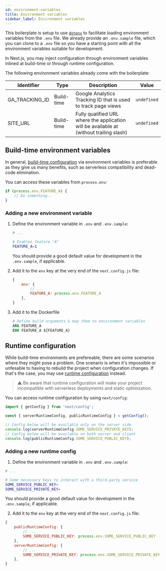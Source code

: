 ```yaml
---
id: environment-variables
title: Environment variables
sidebar_label: Environment variables
---
```


This boilerplate is setup to use [`dotenv`](https://www.npmjs.com/package/dotenv) to facilitate loading environment variables from the `.env` file. We already provide an `.env.sample` file, which you can clone to a `.env` file so you have a starting point with all the environment variables suitable for development.

In Next.js, you may inject configuration through environment variables inlined at build-time or through runtime configuration.

The following environment variables already come with the boilerplate:

| Identifier | Type | Description | Value |
|----------- | ---- | ----------- |-------|
| GA_TRACKING_ID | Build-time | Google Analytics Tracking ID that is used to track page views | `undefined` |
| SITE_URL | Build-time | Fully qualified URL where the application will be available at (without trailing slash) | `undefined` |

## Build-time environment variables

In general, [build-time configuration](#build-time-configuration) via environment variables is preferable as they give us many benefits, such as serverless compatibility and dead-code elimination.

You can access these variables from `process.env`:

```js
if (process.env.FEATURE_A) {
    // Do something..
}
```

### Adding a new environment variable

1. Define the environment variable in `.env` and `.env.sample`:

    ```bash
    # ...

    # Enables feature "A"
    FEATURE_A=1
    ```

    You should provide a good default value for development in the `.env.sample`, if applicable.

2. Add it to the `env` key at the very end of the `next.config.js` file:

    ```js
    {
        env: {
            // ...
            FEATURE_A: process.env.FEATURE_A
        },
    }
    ```

3. Add it to the Dockerfile

    ```dockerfile
    # Define build arguments & map them to environment variables
    ARG FEATURE_A
    ENV FEATURE_A ${FEATURE_A}
    ```

## Runtime configuration

While build-time environments are prefereable, there are some scenarios where they might pose a problem.
One scenario is when it's impossible or unfesable to having to rebuild the project when configuration changes. If that's the case, you may use [runtime configuration](https://nextjs.org/docs#runtime-configuration) instead.

> ⚠️ Be aware that runtime configuration will make your project incompatible with serverless deployments and static optimization.

You can access runtime configuration by using `next/config`:

```js
import { getConfig } from 'next/config';

const { serverRuntimeConfig, publicRuntimeConfig } = getConfig();

// Config below will be available only on the server side
console.log(serverRuntimeConfig.SOME_SERVICE_PRIVATE_KEY);
// Config below will be available on both server and client
console.log(publicRuntimeConfig.SOME_SERVICE_PUBLIC_KEY);
```

### Adding a new runtime config

1. Define the environment variable in `.env` and `.env.sample`:

```bash
# ...

# Some necessary keys to interact with a third-party service
SOME_SERVICE_PUBLIC_KEY=
SOME_SERVICE_PRIVATE_KEY=
```

You should provide a good default value for development in the `.env.sample`, if applicable.

2. Add it to the `env` key at the very end of the `next.config.js` file:

```js
{
    publicRuntimeConfig: {
        // ...
        SOME_SERVICE_PUBLIC_KEY: process.env.SOME_SERVICE_PUBLIC_KEY
    },
    serverRuntimeConfig: {
        // ...
        SOME_SERVICE_PRIVATE_KEY: process.env.SOME_SERVICE_PRIVATE_KEY
    },
}
```

